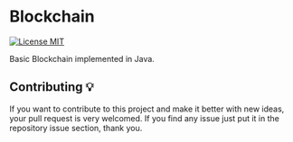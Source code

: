 # Blockchain
[![License MIT](https://img.shields.io/badge/license-MIT-blue.svg)](LICENSE)

Basic Blockchain implemented in Java.

## Contributing 💡
If you want to contribute to this project and make it better with new ideas, your pull request is very welcomed.
If you find any issue just put it in the repository issue section, thank you.
